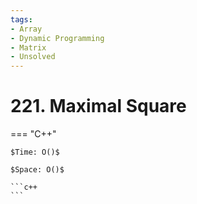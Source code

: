 ```yaml
---
tags:
- Array
- Dynamic Programming
- Matrix
- Unsolved
---
```



# 221. Maximal Square

=== "C++"

    $Time: O()$

    $Space: O()$

    ```c++
    ```